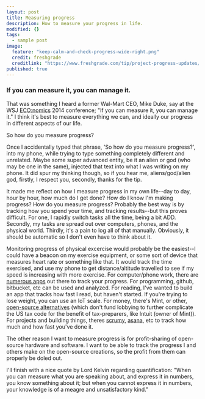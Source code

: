 ```yaml
---
layout: post
title: Measuring progress
description: How to measure your progress in life.
modified: {}
tags: 
  - sample post
image: 
  feature: "keep-calm-and-check-progress-wide-right.png"
  credit: freshgrade
  creditlink: "https://www.freshgrade.com/tip/project-progress-updates/"
published: true
---
```




### If you can measure it, you can manage it.

That was something I heard a former Wal-Mart CEO, Mike Duke, say at the WSJ [ECO:nomics](http://economics.wsj.com/) 2014 conference; "If you can measure it, you can manage it."  I think it's best to measure everything we can, and ideally our progress in different aspects of our life.

So how do you measure progress?

Once I accidentally typed that phrase, 'So how do you measure progress?', into my phone, while trying to type something completely different and unrelated.  Maybe some super advanced entity, 
be it an alien or god (who may be one in the same), injected that text into what I was writing on my phone.  It did spur my thinking though, so if you 
hear me, aliens/god/alien god, firstly, I respect you, secondly, thanks for the tip.

It made me reflect on how I measure progress in my own life--day to day, hour by hour, how much do I get done?  How do I know I'm making progress?
How do you measure progress?  Probably the best way is by tracking how you spend your time, and tracking results--but this proves difficult.  For one, I rapidly switch tasks all the time, being a bit ADD.  Secondly, my tasks are spread out over computers, phones, and the physical 
world.  Thirdly, it's a pain to log all of that manually.  Obviously, it should be automatic so I don't even have to think about it.

Monitoring progress of physical excercise would probably be the easiest--I could have a beacon on my exercise equipment, or some sort of device that measures heart rate or something like that.  It would track the time exercised, and use my phone to get distance/altitude travelled to see if my speed is increasing with more exercise.  For computer/phone work, there are [numerous apps](http://www.fastcompany.com/3024249/10-time-tracking-apps-that-will-make-you-more-productive-in-2014) out there to track your progress.  For programming, github, bitbucket, etc can be used and analyzed.  For reading, I've wanted to build an app that tracks how fast I read, but haven't started.  If you're trying to lose weight, you can use an IoT scale.  For money, there's Mint, or other, [open-source alternatives](http://alternativeto.net/software/mint/?license=free) (which don't fund lobbying to further complicate the US tax code 
for the benefit of tax-preparers, like Intuit (owner of Mint)).
For projects and building things, theres [scrumy](https://scrumy.com/), [asana](https://asana.com/), etc to track how much and how fast you've done it.

The other reason I want to measure progress is for profit-sharing of open-source hardware and software.  I want to be able to track the progress I and others 
make on the open-source creations, so the profit from them can properly be doled out.

I'll finish with a nice quote by Lord Kelvin regarding quantification: "When you can measure what you are speaking about, and express it in numbers, you know something about it; 
but when you cannot express it in numbers, your knowledge is of a meagre and unsatisfactory kind."

